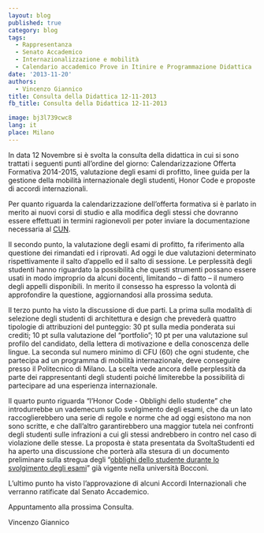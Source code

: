 ```yaml
---
layout: blog
published: true
category: blog
tags:
  - Rappresentanza
  - Senato Accademico
  - Internazionalizzazione e mobilità
  - Calendario accademico Prove in Itinire e Programmazione Didattica
date: '2013-11-20'
authors:
  - Vincenzo Giannico
title: Consulta della Didattica 12-11-2013
fb_title: Consulta della Didattica 12-11-2013

image: bj3l739cwc8
lang: it
place: Milano
---
```


In data 12 Novembre si è svolta la consulta della didattica in cui si sono trattati i seguenti punti all’ordine del giorno: Calendarizzazione Offerta Formativa 2014-2015, valutazione degli esami di profitto, linee guida per la gestione della mobilità internazionale degli studenti, Honor Code e proposte di accordi internazionali.

Per quanto riguarda la calendarizzazione dell’offerta formativa si è parlato in merito ai nuovi corsi di studio e alla modifica degli stessi che dovranno essere effettuati in termini ragionevoli per poter inviare la documentazione necessaria al [CUN](http://www.cun.it/attivit%C3%A0.aspx).

Il secondo punto, la valutazione degli esami di profitto, fa riferimento alla questione dei rimandati ed i riprovati. Ad oggi le due valutazioni determinato rispettivamente il salto d’appello ed il salto di sessione. Le perplessità degli studenti hanno riguardato la possibilità che questi strumenti possano essere usati in modo improprio da alcuni docenti, limitando – di fatto – il numero degli appelli disponibili. In merito il consesso ha espresso la volontà di approfondire la questione, aggiornandosi alla prossima seduta.

Il terzo punto ha visto la discussione di due parti. La prima sulla modalità di selezione degli studenti di architettura e design che prevederà quattro tipologie di attribuzioni del punteggio: 30 pt sulla media ponderata sui crediti; 10 pt sulla valutazione del “portfolio”; 10 pt per una valutazione sul profilo del candidato, della lettera di motivazione e della conoscenza delle lingue. La seconda sul numero minimo di CFU (60) che ogni studente, che partecipa ad un programma di mobilità internazionale, deve conseguire presso il Politecnico di Milano. La scelta vede ancora delle perplessità da parte dei rappresentanti degli studenti poiché limiterebbe la possibilità di partecipare ad una esperienza internazionale.

Il quarto punto riguarda “l’Honor Code - Obblighi dello studente” che introdurrebbe un vademecum sullo svolgimento degli esami, che da un lato raccoglierebbero una serie di regole e norme che ad oggi esistono ma non sono scritte, e che dall’altro garantirebbero una maggior tutela nei confronti degli studenti sulle infrazioni a cui gli stessi andrebbero in contro nel caso di violazione delle stesse. La proposta è stata presentata da SvoltaStudenti ed ha aperto una discussione che porterà alla stesura di un documento preliminare sulla stregua degli “[obblighi dello studente durante lo svolgimento degli esami](http://www.unibocconi.it/wps/allegatiCTP/obblighi_studente_1.pdf)” già vigente nella università Bocconi.

L’ultimo punto ha visto l’approvazione di alcuni Accordi Internazionali che verranno ratificate dal Senato Accademico.

Appuntamento alla prossima Consulta.

Vincenzo Giannico
